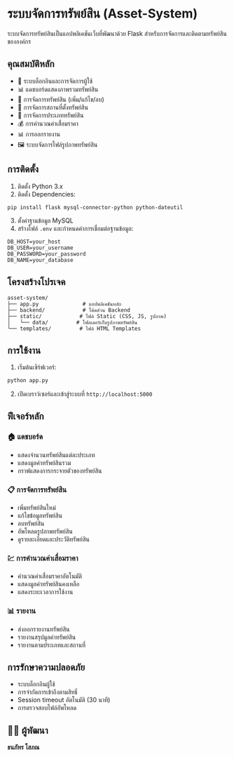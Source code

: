 # ระบบจัดการทรัพย์สิน (Asset-System)

ระบบจัดการทรัพย์สินเป็นแอปพลิเคชันเว็บที่พัฒนาด้วย Flask สำหรับการจัดการและติดตามทรัพย์สินขององค์กร

## คุณสมบัติหลัก

- 🔐 ระบบล็อกอินและการจัดการผู้ใช้
- 📊 แดชบอร์ดแสดงภาพรวมทรัพย์สิน
- 📝 การจัดการทรัพย์สิน (เพิ่ม/แก้ไข/ลบ)
- 📍 การจัดการสถานที่ตั้งทรัพย์สิน
- 📁 การจัดการประเภททรัพย์สิน
- 💰 การคำนวณค่าเสื่อมราคา
- 📊 การออกรายงาน
- 🖼️ ระบบจัดการไฟล์รูปภาพทรัพย์สิน

## การติดตั้ง

1. ติดตั้ง Python 3.x
2. ติดตั้ง Dependencies:
```bash
pip install flask mysql-connector-python python-dateutil
```

3. ตั้งค่าฐานข้อมูล MySQL
4. สร้างไฟล์ `.env` และกำหนดค่าการเชื่อมต่อฐานข้อมูล:
```
DB_HOST=your_host
DB_USER=your_username
DB_PASSWORD=your_password
DB_NAME=your_database
```

## โครงสร้างโปรเจค

```
asset-system/
├── app.py              # แอปพลิเคชันหลัก
├── backend/            # โค้ดส่วน Backend
├── static/            # ไฟล์ Static (CSS, JS, รูปภาพ)
│   └── data/         # โฟลเดอร์เก็บรูปภาพทรัพย์สิน
└── templates/         # ไฟล์ HTML Templates
```

## การใช้งาน

1. เริ่มต้นเซิร์ฟเวอร์:
```bash
python app.py
```

2. เปิดเบราว์เซอร์และเข้าสู่ระบบที่ `http://localhost:5000`

## ฟีเจอร์หลัก

### 🏠 แดชบอร์ด
- แสดงจำนวนทรัพย์สินแต่ละประเภท
- แสดงมูลค่าทรัพย์สินรวม
- กราฟแสดงการกระจายตัวของทรัพย์สิน

### 📋 การจัดการทรัพย์สิน
- เพิ่มทรัพย์สินใหม่
- แก้ไขข้อมูลทรัพย์สิน
- ลบทรัพย์สิน
- อัพโหลดรูปภาพทรัพย์สิน
- ดูรายละเอียดและประวัติทรัพย์สิน

### 💹 การคำนวณค่าเสื่อมราคา
- คำนวณค่าเสื่อมราคาอัตโนมัติ
- แสดงมูลค่าทรัพย์สินคงเหลือ
- แสดงระยะเวลาการใช้งาน

### 📊 รายงาน
- ส่งออกรายงานทรัพย์สิน
- รายงานสรุปมูลค่าทรัพย์สิน
- รายงานตามประเภทและสถานที่

## การรักษาความปลอดภัย

- ระบบล็อกอินผู้ใช้
- การจำกัดการเข้าถึงตามสิทธิ์
- Session timeout อัตโนมัติ (30 นาที)
- การตรวจสอบไฟล์อัพโหลด

## 👨‍💻 ผู้พัฒนา

**ธนภัทร โสภณ**